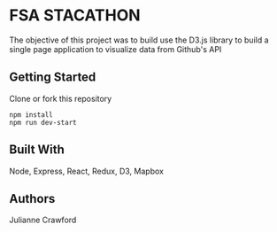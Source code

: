 # FSA STACATHON
The objective of this project was to build use the D3.js library to build a single page application to visualize data from Github's API

<!-- ![](cta-live-tracker.gif) -->

## Getting Started
Clone or fork this repository

```
npm install
npm run dev-start
```

## Built With
Node, Express, React, Redux, D3, Mapbox

## Authors
Julianne Crawford

